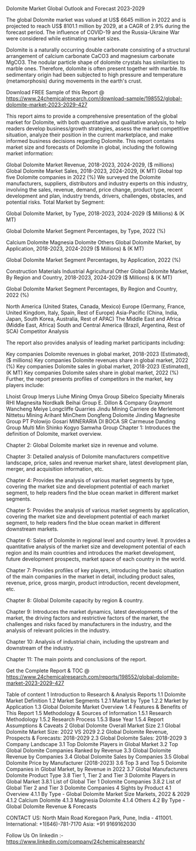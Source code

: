 Dolomite Market Global Outlook and Forecast 2023-2029

The global Dolomite market was valued at US$ 6645 million in 2022 and is projected to reach US$ 8101.1 million by 2029, at a CAGR of 2.9% during the forecast period. The influence of COVID-19 and the Russia-Ukraine War were considered while estimating market sizes.

Dolomite is a naturally occurring double carbonate consisting of a structural arrangement of calcium carbonate CaCO3 and magnesium carbonate MgCO3. The nodular particle shape of dolomite crystals has similarities to marble ones. Therefore, dolomite is often present together with marble. Its sedimentary origin had been subjected to high pressure and temperature (metamorphosis) during movements in the earth's crust.

Download FREE Sample of this Report @ https://www.24chemicalresearch.com/download-sample/198552/global-dolomite-market-2023-2029-427

This report aims to provide a comprehensive presentation of the global market for Dolomite, with both quantitative and qualitative analysis, to help readers develop business/growth strategies, assess the market competitive situation, analyze their position in the current marketplace, and make informed business decisions regarding Dolomite. This report contains market size and forecasts of Dolomite in global, including the following market information:

Global Dolomite Market Revenue, 2018-2023, 2024-2029, ($ millions)
Global Dolomite Market Sales, 2018-2023, 2024-2029, (K MT)
Global top five Dolomite companies in 2022 (%)
We surveyed the Dolomite manufacturers, suppliers, distributors and industry experts on this industry, involving the sales, revenue, demand, price change, product type, recent development and plan, industry trends, drivers, challenges, obstacles, and potential risks. Total Market by Segment:

Global Dolomite Market, by Type, 2018-2023, 2024-2029 ($ Millions) & (K MT)

Global Dolomite Market Segment Percentages, by Type, 2022 (%)

Calcium Dolomite
Magnesia Dolomite
Others
Global Dolomite Market, by Application, 2018-2023, 2024-2029 ($ Millions) & (K MT)

Global Dolomite Market Segment Percentages, by Application, 2022 (%)

Construction Materials
Industrial
Agricultural
Other
Global Dolomite Market, By Region and Country, 2018-2023, 2024-2029 ($ Millions) & (K MT)

Global Dolomite Market Segment Percentages, By Region and Country, 2022 (%)

North America (United States, Canada, Mexico)
Europe (Germany, France, United Kingdom, Italy, Spain, Rest of Europe)
Asia-Pacific (China, India, Japan, South Korea, Australia, Rest of APAC)
The Middle East and Africa (Middle East, Africa)
South and Central America (Brazil, Argentina, Rest of SCA)
Competitor Analysis

The report also provides analysis of leading market participants including:

Key companies Dolomite revenues in global market, 2018-2023 (Estimated), ($ millions)
Key companies Dolomite revenues share in global market, 2022 (%)
Key companies Dolomite sales in global market, 2018-2023 (Estimated), (K MT)
Key companies Dolomite sales share in global market, 2022 (%)
Further, the report presents profiles of competitors in the market, key players include:

Lhoist Group
Imerys
Liuhe Mining
Omya Group
Sibelco
Specialty Minerals
RHI Magnesita
Nordkalk
Beihai Group
E. Dillon & Company
Graymont
Wancheng Meiye
Longcliffe Quarries
Jindu Mining
Carriere de Merlemont
Nittetsu Mining
Arihant MinChem
Dongfeng Dolomite
Jinding Magnesite Group
PT Polowijo Gosari
MINERARIA DI BOCA SR
Carmeuse
Danding Group
Multi Min
Shinko Kogyo
Samwha Group
Chapter 1: Introduces the definition of Dolomite, market overview.

Chapter 2: Global Dolomite market size in revenue and volume.

Chapter 3: Detailed analysis of Dolomite manufacturers competitive landscape, price, sales and revenue market share, latest development plan, merger, and acquisition information, etc.

Chapter 4: Provides the analysis of various market segments by type, covering the market size and development potential of each market segment, to help readers find the blue ocean market in different market segments.

Chapter 5: Provides the analysis of various market segments by application, covering the market size and development potential of each market segment, to help readers find the blue ocean market in different downstream markets.

Chapter 6: Sales of Dolomite in regional level and country level. It provides a quantitative analysis of the market size and development potential of each region and its main countries and introduces the market development, future development prospects, market space of each country in the world.

Chapter 7: Provides profiles of key players, introducing the basic situation of the main companies in the market in detail, including product sales, revenue, price, gross margin, product introduction, recent development, etc.

Chapter 8: Global Dolomite capacity by region & country.

Chapter 9: Introduces the market dynamics, latest developments of the market, the driving factors and restrictive factors of the market, the challenges and risks faced by manufacturers in the industry, and the analysis of relevant policies in the industry.

Chapter 10: Analysis of industrial chain, including the upstream and downstream of the industry.

Chapter 11: The main points and conclusions of the report.

Get the Complete Report & TOC @ https://www.24chemicalresearch.com/reports/198552/global-dolomite-market-2023-2029-427

Table of content
1 Introduction to Research & Analysis Reports
1.1 Dolomite Market Definition
1.2 Market Segments
1.2.1 Market by Type
1.2.2 Market by Application
1.3 Global Dolomite Market Overview
1.4 Features & Benefits of This Report
1.5 Methodology & Sources of Information
1.5.1 Research Methodology
1.5.2 Research Process
1.5.3 Base Year
1.5.4 Report Assumptions & Caveats
2 Global Dolomite Overall Market Size
2.1 Global Dolomite Market Size: 2022 VS 2029
2.2 Global Dolomite Revenue, Prospects & Forecasts: 2018-2029
2.3 Global Dolomite Sales: 2018-2029
3 Company Landscape
3.1 Top Dolomite Players in Global Market
3.2 Top Global Dolomite Companies Ranked by Revenue
3.3 Global Dolomite Revenue by Companies
3.4 Global Dolomite Sales by Companies
3.5 Global Dolomite Price by Manufacturer (2018-2023)
3.6 Top 3 and Top 5 Dolomite Companies in Global Market, by Revenue in 2022
3.7 Global Manufacturers Dolomite Product Type
3.8 Tier 1, Tier 2 and Tier 3 Dolomite Players in Global Market
3.8.1 List of Global Tier 1 Dolomite Companies
3.8.2 List of Global Tier 2 and Tier 3 Dolomite Companies
4 Sights by Product
4.1 Overview
4.1.1 By Type - Global Dolomite Market Size Markets, 2022 & 2029
4.1.2 Calcium Dolomite
4.1.3 Magnesia Dolomite
4.1.4 Others
4.2 By Type - Global Dolomite Revenue & Forecasts

CONTACT US:
North Main Road Koregaon Park, Pune, India - 411001.
International: +1(646)-781-7170
Asia: +91 9169162030

Follow Us On linkedin :- https://www.linkedin.com/company/24chemicalresearch/
